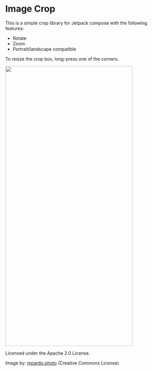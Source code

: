 # Image Crop 
This is a simple crop library for Jetpack compose with the following features:  
- Rotate  
- Zoom  
- Portrait/landscape compatible  

To resize the crop box, long-press one of the corners.   

<img src="https://github.com/user-attachments/assets/6d6757dc-a21f-40a9-bb25-403701221dc4" width="400" height="880"/>

Licensed under the Apache 2.0 License. 

Image by: [mpardo.photo](https://openverse.org/image/7d5eff82-fb20-40bf-9adf-40538c900d29) (Creative Commons License)
